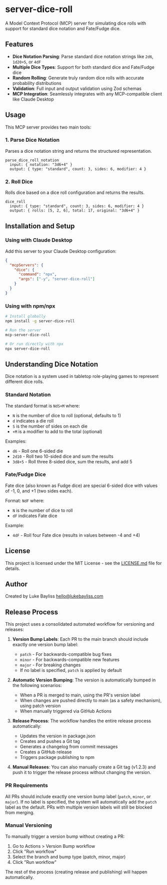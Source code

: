 # server-dice-roll

A Model Context Protocol (MCP) server for simulating dice rolls with support for standard dice notation and Fate/Fudge dice.

## Features

- **Dice Notation Parsing**: Parse standard dice notation strings like `2d6`, `1d20+5`, or `4dF`
- **Multiple Dice Types**: Support for both standard dice and Fate/Fudge dice
- **Random Rolling**: Generate truly random dice rolls with accurate probability distributions
- **Validation**: Full input and output validation using Zod schemas
- **MCP Integration**: Seamlessly integrates with any MCP-compatible client like Claude Desktop

## Usage

This MCP server provides two main tools:

### 1. Parse Dice Notation

Parses a dice notation string and returns the structured representation.

```
parse_dice_roll_notation
  input: { notation: "3d6+4" }
  output: { type: "standard", count: 3, sides: 6, modifier: 4 }
```

### 2. Roll Dice

Rolls dice based on a dice roll configuration and returns the results.

```
dice_roll
  input: { type: "standard", count: 3, sides: 6, modifier: 4 }
  output: { rolls: [5, 2, 6], total: 17, original: "3d6+4" }
```

## Installation and Setup

### Using with Claude Desktop

Add this server to your Claude Desktop configuration:

```json
{
  "mcpServers": {
    "dice": {
      "command": "npx",
      "args": ["-y", "server-dice-roll"]
    }
  }
}
```

### Using with npm/npx

```bash
# Install globally
npm install -g server-dice-roll

# Run the server
mcp-server-dice-roll

# Or run directly with npx
npx server-dice-roll
```

## Understanding Dice Notation

Dice notation is a system used in tabletop role-playing games to represent different dice rolls.

### Standard Notation

The standard format is `NdS+M` where:
- `N` is the number of dice to roll (optional, defaults to 1)
- `d` indicates a die roll
- `S` is the number of sides on each die
- `+M` is a modifier to add to the total (optional)

Examples:
- `d6` - Roll one 6-sided die
- `2d10` - Roll two 10-sided dice and sum the results
- `3d8+5` - Roll three 8-sided dice, sum the results, and add 5

### Fate/Fudge Dice

Fate dice (also known as Fudge dice) are special 6-sided dice with values of -1, 0, and +1 (two sides each).

Format: `NdF` where:
- `N` is the number of dice to roll
- `dF` indicates Fate dice

Example:
- `4dF` - Roll four Fate dice (results in values between -4 and +4)

## License

This project is licensed under the MIT License - see the [LICENSE.md](LICENSE.md) file for details.

## Author

Created by Luke Bayliss <hello@lukebayliss.com>

## Release Process

This project uses a consolidated automated workflow for versioning and releases:

1. **Version Bump Labels**: Each PR to the main branch should include exactly one version bump label:
   - `patch` - For backwards-compatible bug fixes
   - `minor` - For backwards-compatible new features
   - `major` - For breaking changes
   - If no label is specified, `patch` is applied by default

2. **Automatic Version Bumping**: The version is automatically bumped in the following scenarios:
   - When a PR is merged to main, using the PR's version label
   - When changes are pushed directly to main (as a safety mechanism), using patch version
   - When manually triggered via GitHub Actions

3. **Release Process**: The workflow handles the entire release process automatically:
   - Updates the version in package.json
   - Creates and pushes a Git tag
   - Generates a changelog from commit messages
   - Creates a GitHub release
   - Triggers package publishing to npm

4. **Manual Releases**: You can also manually create a Git tag (v1.2.3) and push it to trigger the release process without changing the version.

### PR Requirements

All PRs should include exactly one version bump label (`patch`, `minor`, or `major`). If no label is specified, the system will automatically add the `patch` label as the default. PRs with multiple version labels will still be blocked from merging.

### Manual Versioning

To manually trigger a version bump without creating a PR:
1. Go to Actions > Version Bump workflow
2. Click "Run workflow"
3. Select the branch and bump type (patch, minor, major)
4. Click "Run workflow"

The rest of the process (creating release and publishing) will happen automatically.
